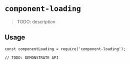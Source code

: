 # `component-loading`

> TODO: description

## Usage

```
const componentLoading = require('component-loading');

// TODO: DEMONSTRATE API
```
